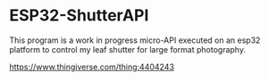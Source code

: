 # ESP32-ShutterAPI

This program is a work in progress micro-API executed on an esp32 platform to control my leaf shutter for large format photography.

https://www.thingiverse.com/thing:4404243
